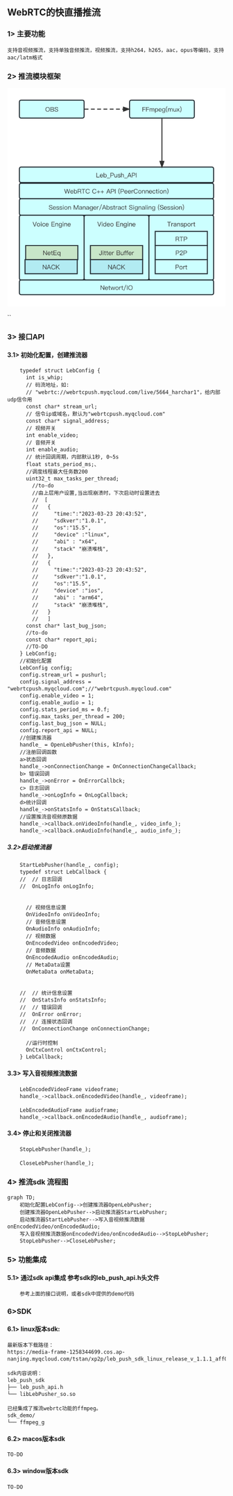 ## WebRTC的快直播推流

### 1> 主要功能
    支持音视频推流，支持单独音频推流，视频推流，支持h264，h265，aac，opus等编码，支持aac/latm格式

### 2> 推流模块框架

![推流框架.jpg](images/推流框架.jpg)

``
### 3> 接口API
#### 3.1> 初始化配置，创建推流器
        typedef struct LebConfig {
          int is_whip;
          // 码流地址，如:
          // "webrtc://webrtcpush.myqcloud.com/live/5664_harchar1"，给内部udp信令用
          const char* stream_url;
          // 信令ip或域名，默认为"webrtcpush.myqcloud.com"
          const char* signal_address;
          // 视频开关
          int enable_video;
          // 音频开关
          int enable_audio;
          // 统计回调周期，内部默认1秒, 0~5s
          float stats_period_ms;、
          //调度线程最大任务数200
          uint32_t max_tasks_per_thread;
            //to-do
            //由上层用户设置,当出现崩溃时，下次启动时设置进去
            //  [
            //   {
            //     "time:":"2023-03-23 20:43:52",
            //     "sdkver":"1.0.1",
            //     "os":"15.5",
            //     "device" :"linux",
            //     "abi" : "x64",
            //     "stack" "崩溃堆栈",
            //   },
            //   {
            //     "time:":"2023-03-23 20:43:52",
            //     "sdkver":"1.0.1",
            //     "os":"15.5",
            //     "device" :"ios",
            //     "abi" : "arm64",
            //     "stack" "崩溃堆栈",
            //   }
            //   ]
          const char* last_bug_json;
          //to-do 
          const char* report_api;
          //TO-DO
        } LebConfig;
        //初始化配置
        LebConfig config;
        config.stream_url = pushurl;
        config.signal_address = "webrtcpush.myqcloud.com";//"webrtcpush.myqcloud.com"
        config.enable_video = 1;
        config.enable_audio = 1;
        config.stats_period_ms = 0.f;
        config.max_tasks_per_thread = 200;
        config.last_bug_json = NULL;
        config.report_api = NULL;
        //创建推流器
        handle_ = OpenLebPusher(this, kInfo);
        //注册回调函数
        a>状态回调
        handle_->onConnectionChange = OnConnectionChangeCallback;
        b> 错误回调
        handle_->onError = OnErrorCallbck;
        c> 日志回调
        handle_->onLogInfo = OnLogCallback;
        d>统计回调
        handle_->onStatsInfo = OnStatsCallback;
        //设置推流音视频原数据
        handle_->callback.onVideoInfo(handle_, video_info_);
        handle_->callback.onAudioInfo(handle_, audio_info_);
##### 3.2>启动推流器
        StartLebPusher(handle_, config);
        typedef struct LebCallback {
        //  // 日志回调
        //  OnLogInfo onLogInfo;
           
          
          // 视频信息设置
          OnVideoInfo onVideoInfo;
          // 音频信息设置
          OnAudioInfo onAudioInfo;
          // 视频数据
          OnEncodedVideo onEncodedVideo;
          // 音频数据
          OnEncodedAudio onEncodedAudio;
          // MetaData设置
          OnMetaData onMetaData;
          
          
        //  // 统计信息设置
        //  OnStatsInfo onStatsInfo;
        //  // 错误回调
        //  OnError onError;
        //  // 连接状态回调
        //  OnConnectionChange onConnectionChange;
          
          //运行时控制
          OnCtxControl onCtxControl;
        } LebCallback;

#### 3.3> 写入音视频推流数据
        LebEncodedVideoFrame videoframe;
        handle_->callback.onEncodedVideo(handle_, videoframe);

        LebEncodedAudioFrame audioframe; 
        handle_->callback.onEncodedAudio(handle_, audioframe);

#### 3.4> 停止和关闭推流器
        StopLebPusher(handle_);
            
        CloseLebPusher(handle_);



### 4> 推流sdk 流程图
```mermaid
graph TD;
    初始化配置LebConfig-->创建推流器OpenLebPusher;
    创建推流器OpenLebPusher-->启动推流器StartLebPusher;
    启动推流器StartLebPusher-->写入音视频推流数据onEncodedVideo/onEncodedAudio;
    写入音视频推流数据onEncodedVideo/onEncodedAudio-->StopLebPusher;
    StopLebPusher-->CloseLebPusher;
```

### 5> 功能集成
#### 5.1> 通过sdk api集成 参考sdk的leb_push_api.h头文件
        参考上面的接口说明，或者sdk中提供的demo代码



### 6>SDK
#### 6.1> linux版本sdk:
    最新版本下载路径：
    https://media-frame-1258344699.cos.ap-nanjing.myqcloud.com/tstan/xp2p/leb_push_sdk_linux_release_v_1.1.1_aff08326d6_md8917833492_2023_07_25_14_57.zip

    sdk内容说明：
    leb_push_sdk  
    ├── leb_push_api.h
    └── libLebPusher_so.so

    已经集成了推流webrtc功能的ffmpeg。
    sdk_demo/
    └── ffmpeg_g

#### 6.2> macos版本sdk
    TO-DO

#### 6.3> window版本sdk
    TO-DO














